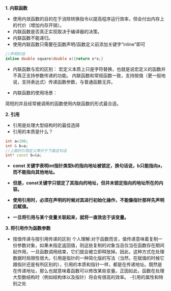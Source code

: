**1. 内联函数**

- 使用内敛函数的目的在于消除转换指令以提高程序运行效率，但会付出内存上的代价（增加内存开销）。
- 内联函数是否真正实现取决于编译器的决策。
- 内联函数不能递归。
- 使用内联函数只需要在函数声明/函数定义前添加关键字“inline”即可
```c++
//声明阶段
inline double square(double x){return x*x;}
```

- 内联函数与宏的区别：
宏定义本质上只是字符替换，也就是说宏定义的函数并不真正支持参数传递的功能。
内联函数和常规函数一致，支持按值（更一般地说，支持表达式）传递函数参数，与普通函数无异。

- 内联函数的使用场景：

简短的并且经常被调用的函数使用内联函数的形式最合适。

**2. 引用**
- 引用是处理大型结构时的最佳选择
- 引用的本质是什么？
```C++
int a=100;
int & b=a;
//上面的引用定义等价于下面这句话
int* const b=&a;
```
- **const 关键字表明int指针类型b的指向地址被锁定，换句话说，b只能指向a，而不能指向其他地址。**

- **但是，const关键字只锁定了其指向的地址，但并未锁定指向的地址所在的内容。**
- **使用引用时，必须在声明的时候对其进行初始化操作，不能像指针那样先声明后赋值。**
- **一旦将引用与某个变量关联起来，就将一直效忠于该变量。**


**3. 将引用作为函数参数**
- 按值传递与按引用传递的区别
个人理解:对于函数而言，值传递意味着复制一份参数对象，如果未指定返回值，则这些复制的对象当且仅当在函数存在期间起作用，一旦函数调用结束，它们就会被立即释放掉。因此，这种方式在处理数据时局限性很大。引用是指针的一种简化版的写法（当然，在赋值的时候它跟指针还是有所区别的），引用的本质和指针一样，都是在传递地址。既然是在传递地址，那么也就意味着函数可以修改某些变量。正因如此，函数在处理大型数结构时（例如结构体以及指针）将会有很高的效率。
-引用的属性和特别之处

